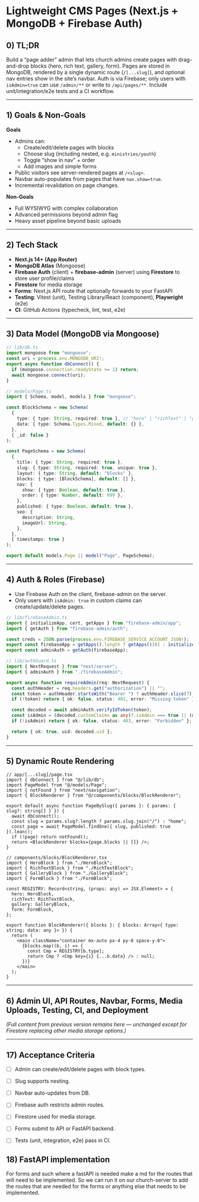 # Lightweight CMS Pages (Next.js + MongoDB + Firebase Auth)

## 0) TL;DR
Build a “page adder” admin that lets church admins create pages with drag-and-drop blocks (hero, rich text, gallery, form). Pages are stored in MongoDB, rendered by a single dynamic route (`/[...slug]`), and optional nav entries show in the site’s navbar. Auth is via Firebase; only users with `isAdmin=true` can use `/admin/**` or write to `/api/pages/**`. Include unit/integration/e2e tests and a CI workflow.

---

## 1) Goals & Non-Goals
**Goals**
- Admins can:
  - Create/edit/delete pages with blocks
  - Choose slug (including nested, e.g. `ministries/youth`)
  - Toggle “show in nav” + order
  - Add images and simple forms
- Public visitors see server-rendered pages at `/<slug>`.
- Navbar auto-populates from pages that have `nav.show=true`.
- Incremental revalidation on page changes.

**Non-Goals**
- Full WYSIWYG with complex collaboration
- Advanced permissions beyond admin flag
- Heavy asset pipeline beyond basic uploads

---

## 2) Tech Stack
- **Next.js 14+ (App Router)**
- **MongoDB Atlas** (Mongoose)
- **Firebase Auth** (client) + **firebase-admin** (server) using **Firestore** to store user profile/claims
- **Firestore** for media storage
- **Forms**: Next.js API route that optionally forwards to your FastAPI
- **Testing**: Vitest (unit), Testing Library/React (component), **Playwright** (e2e)
- **CI**: GitHub Actions (typecheck, lint, test, e2e)

---

## 3) Data Model (MongoDB via Mongoose)

```ts
// lib/db.ts
import mongoose from "mongoose";
const uri = process.env.MONGODB_URI!;
export async function dbConnect() {
  if (mongoose.connection.readyState >= 1) return;
  await mongoose.connect(uri);
}
```

```ts
// models/Page.ts
import { Schema, model, models } from "mongoose";

const BlockSchema = new Schema(
  {
    type: { type: String, required: true }, // "hero" | "richText" | "gallery" | "form"
    data: { type: Schema.Types.Mixed, default: {} },
  },
  { _id: false }
);

const PageSchema = new Schema(
  {
    title: { type: String, required: true },
    slug: { type: String, required: true, unique: true },
    layout: { type: String, default: "blocks" },
    blocks: { type: [BlockSchema], default: [] },
    nav: {
      show: { type: Boolean, default: true },
      order: { type: Number, default: 999 },
    },
    published: { type: Boolean, default: true },
    seo: {
      description: String,
      imageUrl: String,
    },
  },
  { timestamps: true }
);

export default models.Page || model("Page", PageSchema);
```

---

## 4) Auth & Roles (Firebase)
- Use Firebase Auth on the client, firebase-admin on the server.
- Only users with `isAdmin: true` in custom claims can create/update/delete pages.

```ts
// lib/firebaseAdmin.ts
import { initializeApp, cert, getApps } from "firebase-admin/app";
import { getAuth } from "firebase-admin/auth";

const creds = JSON.parse(process.env.FIREBASE_SERVICE_ACCOUNT_JSON!);
export const firebaseApp = getApps().length ? getApps()[0] : initializeApp({ credential: cert(creds) });
export const adminAuth = getAuth(firebaseApp);
```

```ts
// lib/authGuard.ts
import { NextRequest } from "next/server";
import { adminAuth } from "./firebaseAdmin";

export async function requireAdmin(req: NextRequest) {
  const authHeader = req.headers.get("authorization") || "";
  const token = authHeader.startsWith("Bearer ") ? authHeader.slice(7) : null;
  if (!token) return { ok: false, status: 401, error: "Missing token" };

  const decoded = await adminAuth.verifyIdToken(token);
  const isAdmin = (decoded.customClaims as any)?.isAdmin === true || (decoded as any).isAdmin === true;
  if (!isAdmin) return { ok: false, status: 403, error: "Forbidden" };

  return { ok: true, uid: decoded.uid };
}
```

---

## 5) Dynamic Route Rendering

```tsx
// app/[...slug]/page.tsx
import { dbConnect } from "@/lib/db";
import PageModel from "@/models/Page";
import { notFound } from "next/navigation";
import { BlockRenderer } from "@/components/blocks/BlockRenderer";

export default async function PageBySlug({ params }: { params: { slug?: string[] } }) {
  await dbConnect();
  const slug = params.slug?.length ? params.slug.join("/") : "home";
  const page = await PageModel.findOne({ slug, published: true }).lean();
  if (!page) return notFound();
  return <BlockRenderer blocks={page.blocks || []} />;
}
```

```tsx
// components/blocks/BlockRenderer.tsx
import { HeroBlock } from "./HeroBlock";
import { RichTextBlock } from "./RichTextBlock";
import { GalleryBlock } from "./GalleryBlock";
import { FormBlock } from "./FormBlock";

const REGISTRY: Record<string, (props: any) => JSX.Element> = {
  hero: HeroBlock,
  richText: RichTextBlock,
  gallery: GalleryBlock,
  form: FormBlock,
};

export function BlockRenderer({ blocks }: { blocks: Array<{ type: string; data: any }> }) {
  return (
    <main className="container mx-auto px-4 py-8 space-y-8">
      {blocks.map((b, i) => {
        const Cmp = REGISTRY[b.type];
        return Cmp ? <Cmp key={i} {...b.data} /> : null;
      })}
    </main>
  );
}
```

---

## 6) Admin UI, API Routes, Navbar, Forms, Media Uploads, Testing, CI, and Deployment
*(Full content from previous version remains here — unchanged except for Firestore replacing other media storage options.)*

---

## 17) Acceptance Criteria
- [ ] Admin can create/edit/delete pages with block types.
- [ ] Slug supports nesting.
- [ ] Navbar auto-updates from DB.
- [ ] Firebase auth restricts admin routes.
- [ ] Firestore used for media storage.
- [ ] Forms submit to API or FastAPI backend.
- [ ] Tests (unit, integration, e2e) pass in CI.


## 18) FastAPI implementation
For forms and such where a fastAPI is needed make a md for the routes that will need to be implemented. So we can run it on our church-server to add the routes that are needed for the forms or anything else that needs to be implemented.